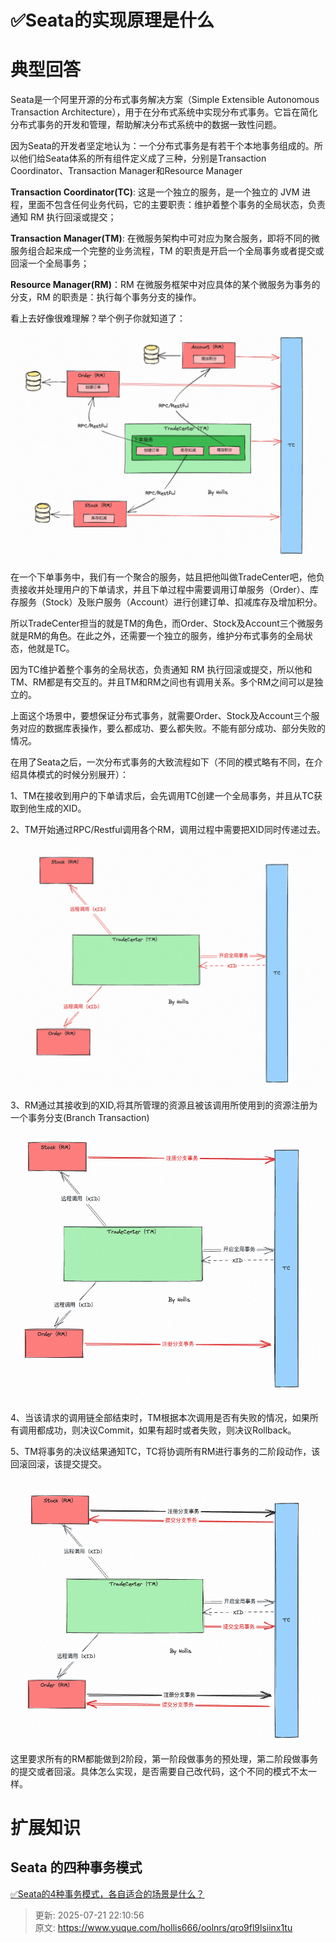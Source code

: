 # ✅Seata的实现原理是什么

# 典型回答


Seata是一个阿里开源的分布式事务解决方案（Simple Extensible Autonomous Transaction Architecture），用于在分布式系统中实现分布式事务。它旨在简化分布式事务的开发和管理，帮助解决分布式系统中的数据一致性问题。



因为Seata的开发者坚定地认为：一个分布式事务是有若干个本地事务组成的。所以他们给Seata体系的所有组件定义成了三种，分别是Transaction Coordinator、Transaction Manager和Resource Manager



**Transaction Coordinator(TC)**:  这是一个独立的服务，是一个独立的 JVM 进程，里面不包含任何业务代码，它的主要职责：维护着整个事务的全局状态，负责通知 RM 执行回滚或提交；



**Transaction Manager(TM)**: 在微服务架构中可对应为聚合服务，即将不同的微服务组合起来成一个完整的业务流程，TM 的职责是开启一个全局事务或者提交或回滚一个全局事务；



**Resource Manager(RM)**：RM 在微服务框架中对应具体的某个微服务为事务的分支，RM 的职责是：执行每个事务分支的操作。



看上去好像很难理解？举个例子你就知道了：



![1691212535940-51d90d22-ad71-4274-a632-1ad27d661aa1.png](./img/W4z_jjt_DISnQcxF/1691212535940-51d90d22-ad71-4274-a632-1ad27d661aa1-156204.png)



在一个下单事务中，我们有一个聚合的服务，姑且把他叫做TradeCenter吧，他负责接收并处理用户的下单请求，并且下单过程中需要调用订单服务（Order）、库存服务（Stock）及账户服务（Account）进行创建订单、扣减库存及增加积分。



所以TradeCenter担当的就是TM的角色，而Order、Stock及Account三个微服务就是RM的角色。在此之外，还需要一个独立的服务，维护分布式事务的全局状态，他就是TC。



因为TC维护着整个事务的全局状态，负责通知 RM 执行回滚或提交，所以他和TM、RM都是有交互的。并且TM和RM之间也有调用关系。多个RM之间可以是独立的。



上面这个场景中，要想保证分布式事务，就需要Order、Stock及Account三个服务对应的数据库表操作，要么都成功、要么都失败。不能有部分成功、部分失败的情况。



在用了Seata之后，一次分布式事务的大致流程如下（不同的模式略有不同，在介绍具体模式的时候分别展开）：



1、TM在接收到用户的下单请求后，会先调用TC创建一个全局事务，并且从TC获取到他生成的XID。



2、TM开始通过RPC/Restful调用各个RM，调用过程中需要把XID同时传递过去。



![1691213549843-0ba2065e-cdeb-4341-89f7-3e27c2af14af.png](./img/W4z_jjt_DISnQcxF/1691213549843-0ba2065e-cdeb-4341-89f7-3e27c2af14af-883303.png)



3、RM通过其接收到的XID,将其所管理的资源且被该调用所使用到的资源注册为一个事务分支(Branch Transaction)



![1691213610596-d9084b3b-74a8-4f12-abcf-990717d93060.png](./img/W4z_jjt_DISnQcxF/1691213610596-d9084b3b-74a8-4f12-abcf-990717d93060-701126.png)



4、当该请求的调用链全部结束时，TM根据本次调用是否有失败的情况，如果所有调用都成功，则决议Commit，如果有超时或者失败，则决议Rollback。



5、TM将事务的决议结果通知TC，TC将协调所有RM进行事务的二阶段动作，该回滚回滚，该提交提交。



![1691213685250-ac8f2f0b-90d3-4f8f-a12f-892732f7c237.png](./img/W4z_jjt_DISnQcxF/1691213685250-ac8f2f0b-90d3-4f8f-a12f-892732f7c237-864182.png)<font style="color:rgb(36, 41, 46);">  
</font>

这里要求所有的RM都能做到2阶段，第一阶段做事务的预处理，第二阶段做事务的提交或者回滚。具体怎么实现，是否需要自己改代码，这个不同的模式不太一样。





# 扩展知识


## Seata 的四种事务模式


[✅Seata的4种事务模式，各自适合的场景是什么？](https://www.yuque.com/hollis666/oolnrs/cx86tg6tdhmz1dm9)







> 更新: 2025-07-21 22:10:56  
> 原文: <https://www.yuque.com/hollis666/oolnrs/qro9fl9lsiinx1tu>